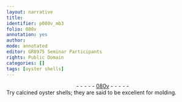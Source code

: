 ```yaml
---
layout: narrative
title: 
identifier: p080v_mb3
folio: 080v
annotation: yes
author:
mode: annotated
editor: GR8975 Seminar Participants
rights: Public Domain
categories: []
tags: [oyster shells]
---
```


 <div class="folio" align="center">- - - - - <a href="http://gallica.bnf.fr/ark:/12148/btv1b10500001g/f166.image" target="_blank">080v</a> - - - - - </div>    
 Try calcined <span class="material">oyster shells</span>; they are said to be excellent for molding. 
 